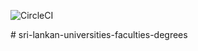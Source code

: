 <p class="center">
<img alt="CircleCI" src="https://img.shields.io/circleci/build/github/dinushchathurya/sri-lankan-universities-faculties-degrees/master">
</p>
# sri-lankan-universities-faculties-degrees